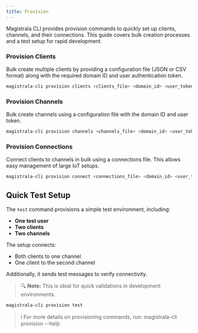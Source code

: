 ```yaml
---
title: Provision
---
```



Magistrala CLI provides provision commands to quickly set up clients, channels, and their connections. This guide covers bulk creation processes and a test setup for rapid development.

### Provision Clients

Bulk create multiple clients by providing a configuration file (JSON or CSV format) along with the required domain ID and user authentication token.

```bash
magistrala-cli provision clients <clients_file> <domain_id> <user_token>
```

### Provision Channels

Bulk create channels using a configuration file with the domain ID and user token.

```bash
magistrala-cli provision channels <channels_file> <domain_id> <user_token>
```

### Provision Connections

Connect clients to channels in bulk using a connections file. This allows easy management of large IoT setups.

```bash
magistrala-cli provision connect <connections_file> <domain_id> <user_token>
```

## Quick Test Setup

The `test` command provisions a simple test environment, including:

- **One test user**
- **Two clients**
- **Two channels**

The setup connects:

- Both clients to one channel
- One client to the second channel

Additionally, it sends test messages to verify connectivity.

> 🔍 **Note:** This is ideal for quick validations in development environments.

```bash
magistrala-cli provision test
```

> ℹ️ For more details on provisioning commands, run:
magistrala-cli provision --help
